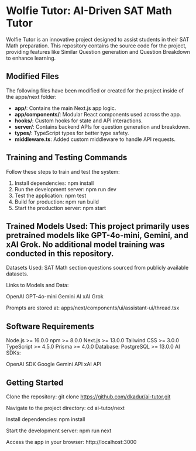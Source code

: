 # Wolfie Tutor: AI-Driven SAT Math Tutor

Wolfie Tutor is an innovative project designed to assist students in their SAT Math preparation. This repository contains the source code for the project, providing features like Similar Question generation and Question Breakdown to enhance learning.

## Modified Files

The following files have been modified or created for the project inside of the apps/next folder:

- **app/**: Contains the main Next.js app logic.
- **app/components/**: Modular React components used across the app.
- **hooks/**: Custom hooks for state and API interactions.
- **server/**: Contains backend APIs for question generation and breakdown.
- **types/**: TypeScript types for better type safety.
- **middleware.ts**: Added custom middleware to handle API requests.

## Training and Testing Commands

Follow these steps to train and test the system:

1. Install dependencies:
   npm install
2. Run the development server:
   npm run dev
3. Test the application:
   npm test
4. Build for production:
   npm run build
5. Start the production server:
   npm start


## Trained Models Used: This project primarily uses pretrained models like GPT-4o-mini, Gemini, and xAI Grok. No additional model training was conducted in this repository.

Datasets Used: SAT Math section questions sourced from publicly available datasets.

Links to Models and Data:

OpenAI GPT-4o-mini
Gemini AI
xAI Grok

Prompts are stored at: apps/next/components/ui/assistant-ui/thread.tsx

## Software Requirements
Node.js >= 16.0.0
npm >= 8.0.0
Next.js >= 13.0.0
Tailwind CSS >= 3.0.0
TypeScript >= 4.5.0
Prisma >= 4.0.0
Database: PostgreSQL >= 13.0.0
AI SDKs:

OpenAI SDK
Google Gemini API
xAI API


## Getting Started

Clone the repository:
git clone https://github.com/dkadur/ai-tutor.git

Navigate to the project directory:
cd ai-tutor/next

Install dependencies:
npm install

Start the development server:
npm run next

Access the app in your browser:
http://localhost:3000
